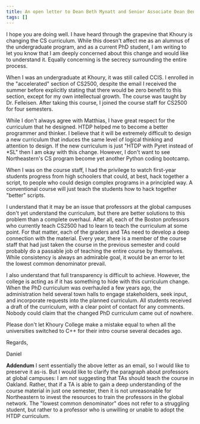 ```yaml
---
title: An open letter to Dean Beth Mynatt and Senior Associate Dean Ben Hescott
tags: []
---
```


I hope you are doing well. I have heard through the grapevine that Khoury is changing the CS curriculum. While this doesn't affect me as an alumnus of the undergraduate program, and as a current PhD student, I am writing to let you know that I am deeply concerned about this change and would like to understand it. Equally concerning is the secrecy surrounding the entire process.

When I was an undergraduate at Khoury, it was still called CCIS. I enrolled in the "accelerated" section of CS2500, despite the email I received the summer before explicitly stating that there would be zero benefit to this section, except for my own intellectual growth. The course was taught by Dr. Felleisen. After taking this course, I joined the course staff for CS2500 for four semesters.

While I don't always agree with Matthias, I have great respect for the curriculum that he designed. HTDP helped me to become a better programmer and thinker. I believe that it will be extremely difficult to design a new curriculum that induces the same level of logical thinking and attention to design. If the new curriculum is just "HTDP with Pyret instead of *SL" then I am okay with this change. However, I don't want to see Northeastern's CS program become yet another Python coding bootcamp.

When I was on the course staff, I had the privilege to watch first-year students progress from high schoolers that could, at best, hack together a script, to people who could design complex programs in a principled way. A conventional course will just teach the students how to hack together "better" scripts.

I understand that it may be an issue that professors at the global campuses don't yet understand the curriculum, but there are better solutions to this problem than a complete overhaul. After all, each of the Boston professors who currently teach CS2500 had to learn to teach the curriculum at some point. For that matter, each of the graders and TAs need to develop a deep connection with the material. Every year, there is a member of the course staff that had just taken the course in the previous semester and could probably do a passable job of teaching the entire course by themselves. While consistency is always an admirable goal, it would be an error to let the lowest common denominator prevail.

I also understand that full transparency is difficult to achieve. However, the college is acting as if it has something to hide with this curriculum change. When the PhD curriculum was overhauled a few years ago, the administration held several town halls to engage stakeholders, seek input, and incorporate requests into the planned curriculum. All students received a draft of the curriculum, with a clear point of contact for any comments. Nobody could claim that the changed PhD curriculum came out of nowhere.

Please don't let Khoury College make a mistake equal to when all the universities switched to C++ for their intro course several decades ago.

Regards,

Daniel

**Addendum** I sent essentially the above letter as an email, so I would like to preserve it as-is. But I would like to clarify the paragraph about professors at global campuses: I am _not_ suggesting that TAs should teach the course in Oakland. Rather, that if a TA is able to gain a deep understanding of the course material in just one semester, then it is not unreasonable for Northeastern to invest the resources to train the professors in the global network. The "lowest common denominator" does not refer to a struggling student, but rather to a professor who is unwilling or unable to adopt the HTDP curriculum.

